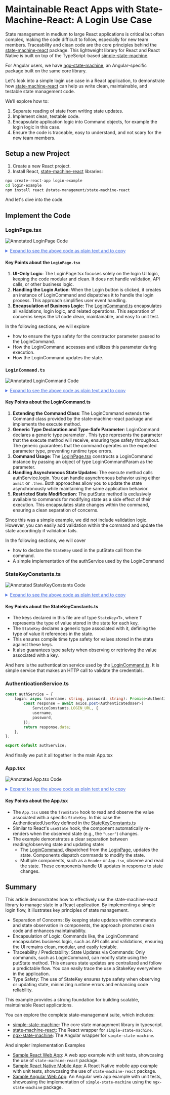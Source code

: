 # Maintainable React Apps with State-Machine-React: A Login Use Case

State management in medium to large React applications is critical but often complex, making the code difficult to follow, especially for new team members.
Traceability and clean code are the core principles behind the [state-machine-react](https://www.npmjs.com/package/@state-management/state-machine-react) package. This lightweight library for React and React Native is built on top of the TypeScript-based [simple-state-machine](https://www.npmjs.com/package/@state-management/simple-state-machine).  

For Angular users, we have [ngx-state-machine](https://www.npmjs.com/package/@state-management/ngx-state-machine), an Angular-specific package built on the same core library.

Let's look into a simple login use case in a React application, to demonstrate how [state-machine-react](https://www.npmjs.com/package/@state-management/state-machine-react) can help us write clean, maintainable, and testable state management code.

We’ll explore how to:
1. Separate reading of state from writing state updates. 
2. Implement clean, testable code.
3. Encapsulate application logic into Command objects, for example the login logic in this case.
4. Ensure the code is traceable, easy to understand, and not scary for the new team members.


## Setup a new Project
1. Create a new React project. 
2. Install React, [state-machine-react](https://www.npmjs.com/package/@state-management/state-machine-react) libraries:
```bash
npx create-react-app login-example
cd login-example
npm install react @state-management/state-machine-react
```
And let's dive into the code.

## Implement the Code

### LoginPage.tsx
![Annotated LoginPage Code](LoginPage.png)
<details>
<summary style="color: royalblue; text-decoration: underline;">Expand to see the above code as plain text and to copy</summary>

```typescript
import React, { useState } from "react";
import { useDispatcher } from "state-machine-react";
import { LoginCommand } from "../commands/LoginCommand";

const LoginPage: React.FC = () => {
const [username, setUsername] = useState("");
const [password, setPassword] = useState("");

    const dispatch = useDispatcher();

    const handleLogin = () => {
        dispatch(new LoginCommand({ username, password }));
    };

    return (
        <div>
            <h1>Login</h1>
            <input
                placeholder="Enter username"
                value={username}
                onChange={(e) => setUsername(e.target.value)}
                />
            <input
                placeholder="Enter password"
                value={password}
                onChange={(e) => setPassword(e.target.value)}
                />                    
            <button onClick={handleLogin}>Login</button>
        </div>
    );

export default LoginPage;
```
</details>

#### Key Points about the `LoginPage.tsx`
1. **UI-Only Logic**:
The LoginPage.tsx focuses solely on the login UI logic, keeping the code modular and clean.  It does not handle validation, API calls, or other business logic.
2. **Handling the Login Action**:
When the Login button is clicked, it creates an instance of LoginCommand and dispatches it to handle the login process.  This approach simplifies user event handling.
3. **Encapsulation of Business Logic**:
The [LoginCommand.ts](#LoginCommandts) encapsulates all validations, login logic, and related operations. This separation of concerns keeps the UI code clean, maintainable, and easy to unit test.

In the following sections, we will explore
  - how to ensure the type safety for the constructor parameter passed to the LoginCommand.
  - How the LoginCommand accesses and utilizes this parameter during execution.
  - How the LoginCommand updates the state.

### `LoginCommand.ts`
![Annotated LoginCommand Code](LoginCommand.png)
<details>
<summary style="color: royalblue; text-decoration: underline;">Expand to see the above code as plain text and to copy</summary>

```typescript
import { Command } from "@state-management/state-machine";
import authService from './services/AuthService';
import { AuthenticatedUserKey } from "./constants/StateKeysConstants";

interface LoginCommandParam {
    username: string;
    password: string;
}
export class LoginCommand extends Command<LoginCommandParam> {
  execute(param: LoginCommandParam): void {
      const { username, password } = param;
      const authenticatedUser = await authService.login(usernname, password);
      this.putState(AuthenticatedUserKey, authenticatedUser);
  }
}
```
</details>

#### Key Points about the LoginCommand.ts

1. **Extending the Command Class**:
The LoginCommand extends the Command class provided by the state-machine-react package and implements the execute method.
2. **Generic Type Declaration and Type-Safe Parameter**:
LoginCommand declares a generic type parameter <LoginCommandParam>. This type represents the parameter that the execute method will receive, ensuring type safety throughout.
The generic <LoginCommandParam> guarantees that the command operates on the expected parameter type, preventing runtime type errors.
3. **Command Usage**:
The [LoginPage.tsx](#LoginPagetsx) constructs a LoginCommand instance by passing an object of type LoginCommandParam as the parameter.
4. **Handling Asynchronous State Updates**:
The execute method calls authService.login. You can handle asynchronous behavior using either `await` or `.then`. Both approaches allow you to update the state asynchronously while maintaining the same application behavior.
5. **Restricted State Modification**:
The putState method is exclusively available to commands for modifying state as a side effect of their execution. This encapsulates state changes within the command, ensuring a clean separation of concerns.

Since this was a simple example, we did not include validation logic. However, you can easily add validation within the command and update the state accordingly if validation fails.

In the following sections, we will cover
- how to declare the `StateKey` used in the putState call from the command.
- A simple implementation of the authService used by the LoginCommand

### StateKeyConstants.ts
![Annotated StateKeyConstants Code](StateKeyConstants.png)
<details>
<summary style="color: royalblue; text-decoration: underline;">Expand to see the above code as plain text and to copy</summary>

```typescript
import { StateKey } from "@state-management/state-machine";
import AuthenticatedUser from './model/AuthenticatedUser';

export const AuthenticatedUserKey = new StateKey<AuthenticatedUser | null>("AuthenticatedUserKey");
```
</details>

#### Key Points about the StateKeyConstants.ts
- The keys declared in this file are of type `StateKey<T>`, where `T` represents the type of value stored in the state for each key.
- The `StateKey` declares a generic type associated with it, defining the type of value it references in the state.
- This ensures compile time type safety for values stored in the state against these keys.
- It also guarantees type safety when observing or retrieving the value associated with a key. 


And here is the authentication service used by the [LoginCommand.ts](#LoginCommandts).
It is simple service that makes an HTTP call to validate the credentials.

### AuthenticationService.ts
```typescript
const authService = {
    login: async (username: string, password: string): Promise<AuthenticatedUser> => {
        const response = await axios.post<AuthenticatedUser>(
            ServiceConstants.LOGIN_URL, {
            username,
            password,
        });
        return response.data;
    },
};

export default authService;
```

And finally we put it all together in the main App.tsx

### App.tsx
![Annotated App.tsx Code](App.png)
<details>
<summary style="color: royalblue; text-decoration: underline;">Expand to see the above code as plain text and to copy</summary>

```typescript
import React from "react";
import LoginPage from "./pages/LoginPage";
import { fromState } from "state-machine-react";
import { AuthenticatedUserKey } from "./constants/StateKeysConstants";

const App: React.FC = () => {
    const user = fromState(AuthenticatedUserKey);

    return (
        <div>
            {user ? (<div>`Welcome, ${user.username}`</div>) : <LoginPage />}
        </div>
    );
};

export default App;
```
</details>

#### Key Points about the App.tsx
- The `App.tsx` uses the `fromState` hook to read and observe the value associated with a specific `StateKey`.  In this case the AuthenticatedUserKey defined in the [StateKeyConstants.ts](#StateKeyConstantsts) 
- Similar to React's `useState` hook, the component automatically re-renders when the observed state (e.g., the `"user"`) changes.
- The example demonstrates a clear separation between reading/observing state and updating state:
    - The [LoginCommand](#LoginCommandts), dispatched from the [LoginPage](#LoginPagetsx), updates the state. Components dispatch commands to modify the state.
    - Multiple components, such as a `Header` or `App.tsx`, observe and read the state. These components handle UI updates in response to state changes.

## Summary
This article demonstrates how to effectively use the state-machine-react library to manage state in a React application. 
By implementing a simple login flow, it illustrates key principles of state management.

- Separation of Concerns: By keeping state updates within commands and state observation in components, the approach promotes clean code and enhances maintainability.
- Encapsulation of Logic: Commands like, the LoginCommand encapsulates business logic, such as API calls and validations, ensuring the UI remains clean, modular, and easily testable.
- Traceability / Predictability:  State Updates via Commands: Only commands, such as LoginCommand, can modify state using the putState method. This ensures state updates are centralized and follow a predictable flow.  You can easily trace the use a StakeKey everywhere in the application.
- Type Safety: The use of StateKey<T> ensures type safety when observing or updating state, minimizing runtime errors and enhancing code reliability.

This example provides a strong foundation for building scalable, maintainable React applications.

You can explore the complete state-management suite, which includes:
- [simple-state-machine](https://www.npmjs.com/package/@state-management/simple-state-machine): The core state management library in typescript.
- [state-machine-react](https://www.npmjs.com/package/@state-management/state-machine-react): The React wrapper for `simple-state-machine`.
- [ngx-state-machine](https://www.npmjs.com/package/@state-management/ngx-state-machine): The Angular wrapper for `simple-state-machine`.

And simpler implementation Examples
- [Sample React Web App](https://github.com/state-management/react-example): A web app example with unit tests, showcasing the use of `state-machine-react` package.
- [Sample React Native Mobile App](https://github.com/state-management/ReactNativeExample): A React Native mobile app example with unit tests, showcasing the use of `state-machine-react` package.
- [Sample Angular Web App](https://github.com/state-management/angular-example): An Angular web app example with unit tests, showcasing the implementation of `simple-state-machine` using the `ngx-state-machine` package.

